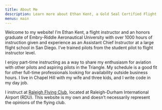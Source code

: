 ```yaml
---
title: About Me
description: Learn more about Ethan Kent, a Gold Seal Certified Flight Instructor based at RDU, Raleigh-Durham International Airport.
menus: main
---
```


Welcome to my website! I’m Ethan Kent, a flight instructor and an honors
graduate of Embry-Riddle Aeronautical University with over 1000 hours of
instruction given and experience as an Assistant Chief Instructor at a
large flight school in San Diego. I’ve trained pilots from the student
pilot to flight instructor level.

I enjoy part-time instructing as a way to share my enthusiasm for
aviation with other pilots and aspiring pilots in the Triangle. My
schedule is a good fit for other full-time professionals looking for
availability outside business hours. I live in Chapel Hill with my wife
and three kids, and I write code in my day job.

I instruct at [Raleigh Flying Club](https://www.raleighflyingclub.org/),
located at Raleigh-Durham International Airport (RDU). This website is
my own and doesn’t necessarily represent the opinions of the flying
club.
